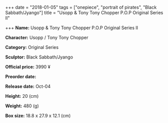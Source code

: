 +++
date = "2018-01-05"
tags = ["onepiece", "portrait of pirates", "Black Sabbath/Jyango"]
title = "Usopp & Tony Tony Chopper P.O.P Original Series II"

+++
**Name:** Usopp & Tony Tony Chopper P.O.P Original Series II

**Character:** Usopp / Tony Tony Chopper

**Category:** Original Series

**Sculptor:** Black Sabbath/Jyango

**Official price:** 3990 ¥

**Preorder date:**

**Release date:** Oct-04

**Height:** 20 (cm)

**Weight:** 480 (g)

**Box size:** 18.8 x 27.9 x 12.1 (cm)